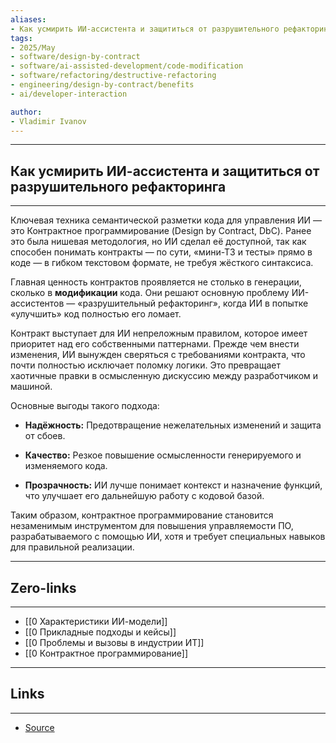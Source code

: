 ```yaml
---
aliases: 
- Как усмирить ИИ-ассистента и защититься от разрушительного рефакторинга 
tags:
- 2025/May
- software/design-by-contract
- software/ai-assisted-development/code-modification
- software/refactoring/destructive-refactoring
- engineering/design-by-contract/benefits
- ai/developer-interaction

author:
- Vladimir Ivanov
---
```

-----
##  Как усмирить ИИ-ассистента и защититься от разрушительного рефакторинга 
-----
Ключевая техника семантической разметки кода для управления ИИ — это Контрактное программирование (Design by Contract, DbC). Ранее это была нишевая методология, но ИИ сделал её доступной, так как способен понимать контракты — по сути, «мини-ТЗ и тесты» прямо в коде — в гибком текстовом формате, не требуя жёсткого синтаксиса.

Главная ценность контрактов проявляется не столько в генерации, сколько в **модификации** кода. Они решают основную проблему ИИ-ассистентов — «разрушительный рефакторинг», когда ИИ в попытке «улучшить» код полностью его ломает.

Контракт выступает для ИИ непреложным правилом, которое имеет приоритет над его собственными паттернами. Прежде чем внести изменения, ИИ вынужден сверяться с требованиями контракта, что почти полностью исключает поломку логики. Это превращает хаотичные правки в осмысленную дискуссию между разработчиком и машиной.

Основные выгоды такого подхода:

- **Надёжность:** Предотвращение нежелательных изменений и защита от сбоев.
    
- **Качество:** Резкое повышение осмысленности генерируемого и изменяемого кода.
    
- **Прозрачность:** ИИ лучше понимает контекст и назначение функций, что улучшает его дальнейшую работу с кодовой базой.
    

Таким образом, контрактное программирование становится незаменимым инструментом для повышения управляемости ПО, разрабатываемого с помощью ИИ, хотя и требует специальных навыков для правильной реализации.

---
## Zero-links
---
- [[0 Характеристики ИИ-модели]]
- [[0 Прикладные подходы и кейсы]]
- [[0 Проблемы и вызовы в индустрии ИТ]]
- [[0 Контрактное программирование]]

---
## Links
---
- [Source](https://t.me/turboproject/1646)